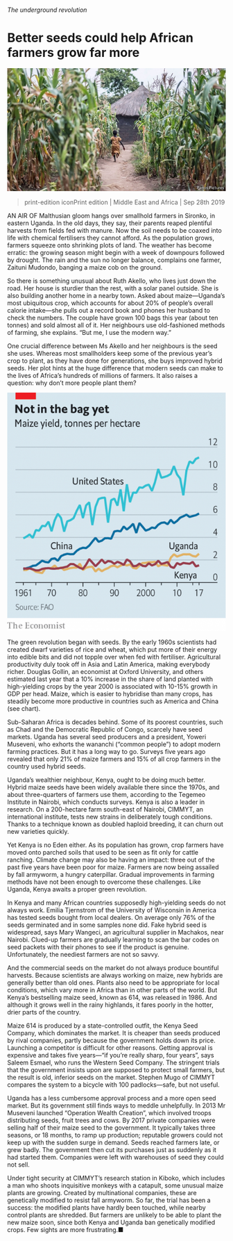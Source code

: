 ###### The underground revolution

# Better seeds could help African farmers grow far more 

![image](images/20190928_MAP002_0.jpg) 

> print-edition iconPrint edition | Middle East and Africa | Sep 28th 2019 

AN AIR OF Malthusian gloom hangs over smallhold farmers in Sironko, in eastern Uganda. In the old days, they say, their parents reaped plentiful harvests from fields fed with manure. Now the soil needs to be coaxed into life with chemical fertilisers they cannot afford. As the population grows, farmers squeeze onto shrinking plots of land. The weather has become erratic: the growing season might begin with a week of downpours followed by drought. The rain and the sun no longer balance, complains one farmer, Zaituni Mudondo, banging a maize cob on the ground. 

So there is something unusual about Ruth Akello, who lives just down the road. Her house is sturdier than the rest, with a solar panel outside. She is also building another home in a nearby town. Asked about maize—Uganda’s most ubiquitous crop, which accounts for about 20% of people’s overall calorie intake—she pulls out a record book and phones her husband to check the numbers. The couple have grown 100 bags this year (about ten tonnes) and sold almost all of it. Her neighbours use old-fashioned methods of farming, she explains. “But me, I use the modern way.” 

One crucial difference between Ms Akello and her neighbours is the seed she uses. Whereas most smallholders keep some of the previous year’s crop to plant, as they have done for generations, she buys improved hybrid seeds. Her plot hints at the huge difference that modern seeds can make to the lives of Africa’s hundreds of millions of farmers. It also raises a question: why don’t more people plant them? 

![image](images/20190928_MAC803.png) 

The green revolution began with seeds. By the early 1960s scientists had created dwarf varieties of rice and wheat, which put more of their energy into edible bits and did not topple over when fed with fertiliser. Agricultural productivity duly took off in Asia and Latin America, making everybody richer. Douglas Gollin, an economist at Oxford University, and others estimated last year that a 10% increase in the share of land planted with high-yielding crops by the year 2000 is associated with 10-15% growth in GDP per head. Maize, which is easier to hybridise than many crops, has steadily become more productive in countries such as America and China (see chart). 

Sub-Saharan Africa is decades behind. Some of its poorest countries, such as Chad and the Democratic Republic of Congo, scarcely have seed markets. Uganda has several seed producers and a president, Yoweri Museveni, who exhorts the wananchi (“common people”) to adopt modern farming practices. But it has a long way to go. Surveys five years ago revealed that only 21% of maize farmers and 15% of all crop farmers in the country used hybrid seeds. 

Uganda’s wealthier neighbour, Kenya, ought to be doing much better. Hybrid maize seeds have been widely available there since the 1970s, and about three-quarters of farmers use them, according to the Tegemeo Institute in Nairobi, which conducts surveys. Kenya is also a leader in research. On a 200-hectare farm south-east of Nairobi, CIMMYT, an international institute, tests new strains in deliberately tough conditions. Thanks to a technique known as doubled haploid breeding, it can churn out new varieties quickly. 

Yet Kenya is no Eden either. As its population has grown, crop farmers have moved onto parched soils that used to be seen as fit only for cattle ranching. Climate change may also be having an impact: three out of the past five years have been poor for maize. Farmers are now being assailed by fall armyworm, a hungry caterpillar. Gradual improvements in farming methods have not been enough to overcome these challenges. Like Uganda, Kenya awaits a proper green revolution. 

In Kenya and many African countries supposedly high-yielding seeds do not always work. Emilia Tjernstrom of the University of Wisconsin in America has tested seeds bought from local dealers. On average only 76% of the seeds germinated and in some samples none did. Fake hybrid seed is widespread, says Mary Wangeci, an agricultural supplier in Machakos, near Nairobi. Clued-up farmers are gradually learning to scan the bar codes on seed packets with their phones to see if the product is genuine. Unfortunately, the neediest farmers are not so savvy. 

And the commercial seeds on the market do not always produce bountiful harvests. Because scientists are always working on maize, new hybrids are generally better than old ones. Plants also need to be appropriate for local conditions, which vary more in Africa than in other parts of the world. But Kenya’s bestselling maize seed, known as 614, was released in 1986. And although it grows well in the rainy highlands, it fares poorly in the hotter, drier parts of the country. 

Maize 614 is produced by a state-controlled outfit, the Kenya Seed Company, which dominates the market. It is cheaper than seeds produced by rival companies, partly because the government holds down its price. Launching a competitor is difficult for other reasons. Getting approval is expensive and takes five years—“if you’re really sharp, four years”, says Saleem Esmael, who runs the Western Seed Company. The stringent trials that the government insists upon are supposed to protect small farmers, but the result is old, inferior seeds on the market. Stephen Mugo of CIMMYT compares the system to a bicycle with 100 padlocks—safe, but not useful. 

Uganda has a less cumbersome approval process and a more open seed market. But its government still finds ways to meddle unhelpfully. In 2013 Mr Museveni launched “Operation Wealth Creation”, which involved troops distributing seeds, fruit trees and cows. By 2017 private companies were selling half of their maize seed to the government. It typically takes three seasons, or 18 months, to ramp up production; reputable growers could not keep up with the sudden surge in demand. Seeds reached farmers late, or grew badly. The government then cut its purchases just as suddenly as it had started them. Companies were left with warehouses of seed they could not sell. 

Under tight security at CIMMYT’s research station in Kiboko, which includes a man who shoots inquisitive monkeys with a catapult, some unusual maize plants are growing. Created by multinational companies, these are genetically modified to resist fall armyworm. So far, the trial has been a success: the modified plants have hardly been touched, while nearby control plants are shredded. But farmers are unlikely to be able to plant the new maize soon, since both Kenya and Uganda ban genetically modified crops. Few sights are more frustrating.■ 

